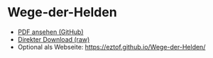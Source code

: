 # Wege-der-Helden

- [PDF ansehen (GitHub)](./Wege%20der%20Helden.pdf)
- [Direkter Download (raw)](https://raw.githubusercontent.com/Eztof/Wege-der-Helden/main/Wege%20der%20Helden.pdf)
- Optional als Webseite: https://eztof.github.io/Wege-der-Helden/
